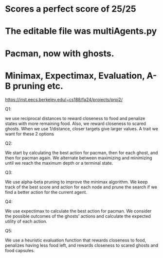 # Scores a perfect score of 25/25

# The editable file was multiAgents.py

# Pacman, now with ghosts.
# Minimax, Expectimax, Evaluation, A-B pruning etc.


https://inst.eecs.berkeley.edu/~cs188/fa24/projects/proj2/


Q1:

we use reciprocal distances to reward closeness to food and penalize states with more remaining food. Also, we reward closeness to scared ghosts.
When we use 1/distance, closer targets give larger values. A trait we want for these 2 options

Q2:

We start by calculating the best action for pacman, then for each ghost, and then for pacman again. We alternate between maximizing and minimizing until we reach the maximum depth or a terminal state.

Q3:

We use alpha-beta pruning to improve the minimax algorithm. We keep track of the best score and action for each node and prune the search if we find a better action for the current agent.

Q4:

We use expectimax to calculate the best action for pacman. We consider the possible outcomes of the ghosts' actions and calculate the expected utility of each action.

Q5:

We use a heuristic evaluation function that rewards closeness to food, penalizes having less food left, and rewards closeness to scared ghosts and food capsules.

